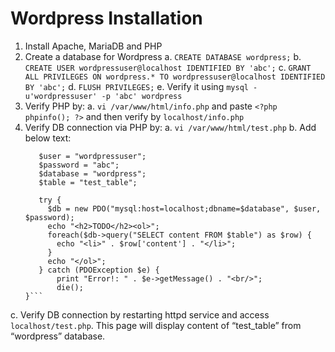 # Wordpress Installation

1. Install Apache, MariaDB and PHP
2. Create a database for Wordpress
  a.	`CREATE DATABASE wordpress;`
  b.	`CREATE USER wordpressuser@localhost IDENTIFIED BY 'abc';`
  c.	`GRANT ALL PRIVILEGES ON wordpress.* TO wordpressuser@localhost IDENTIFIED BY 'abc';`
  d.	`FLUSH PRIVILEGES;`
  e.	Verify it using `mysql -u'wordpressuser' -p 'abc' wordpress`
3. Verify PHP by:
  a. `vi /var/www/html/info.php` and paste `<?php phpinfo(); ?>` and then verify by `localhost/info.php`
4. Verify DB connection via PHP by:
   a. `vi /var/www/html/test.php`
   b. Add below text:
   ```<?php
      $user = "wordpressuser";
      $password = "abc";
      $database = "wordpress";
      $table = "test_table";
      
      try {
        $db = new PDO("mysql:host=localhost;dbname=$database", $user, $password);
        echo "<h2>TODO</h2><ol>"; 
        foreach($db->query("SELECT content FROM $table") as $row) {
          echo "<li>" . $row['content'] . "</li>";
        }
        echo "</ol>";
      } catch (PDOException $e) {
          print "Error!: " . $e->getMessage() . "<br/>";
          die();
   }```
  c.	Verify DB connection by restarting httpd service and access `localhost/test.php`. This page will display content of “test_table” from “wordpress” database.
